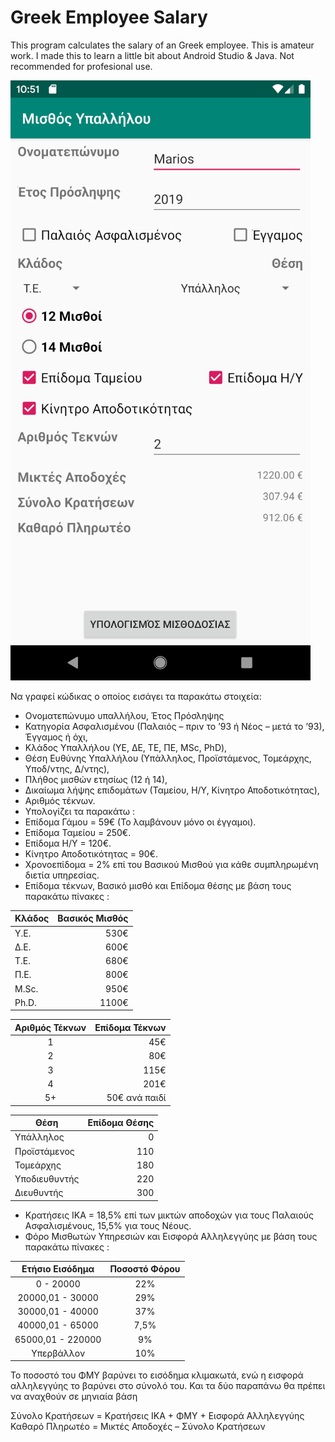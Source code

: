 # Greek Employee Salary
This program calculates the salary of an Greek employee.
This is amateur work. 
I made this to learn a little bit about Android Studio & Java.
Not recommended for profesional use.

![alt text](screenshot.png "Screenshot του Προγράμματος")

Να γραφεί κώδικας ο οποίος εισάγει τα παρακάτω στοιχεία:

* Ονοματεπώνυμο υπαλλήλου, Έτος Πρόσληψης
* Κατηγορία Ασφαλισμένου (Παλαιός – πριν το ’93 ή Νέος – μετά το ’93), Έγγαμος ή όχι,
* Κλάδος Υπαλλήλου (ΥΕ, ΔΕ, ΤΕ, ΠΕ, MSc, PhD),
* Θέση Ευθύνης Υπαλλήλου (Υπάλληλος, Προϊστάμενος, Τομεάρχης, Υποδ/ντης, Δ/ντης),
* Πλήθος μισθών ετησίως (12 ή 14),
* Δικαίωμα λήψης επιδομάτων (Ταμείου, Η/Υ, Κίνητρο Αποδοτικότητας),
* Αριθμός τέκνων.
* Υπολογίζει τα παρακάτω :
* Επίδομα Γάμου = 59€ (Το λαμβάνουν μόνο οι έγγαμοι).
* Επίδομα Ταμείου = 250€.
* Επίδομα Η/Υ = 120€.
* Κίνητρο Αποδοτικότητας = 90€.
* Χρονοεπίδομα = 2% επί του Βασικού Μισθού για κάθε συμπληρωμένη διετία υπηρεσίας.
* Επίδομα τέκνων, Βασικό μισθό και Επίδομα θέσης με βάση τους παρακάτω πίνακες :

| Κλάδος | Βασικός Μισθός |
|--------|---------------:|
| Υ.Ε.	 | 530€			  |
| Δ.Ε. 	 | 600€			  |
| Τ.Ε.	 | 680€			  |
| Π.Ε.	 | 800€			  |
| M.Sc.	 | 950€			  |
| Ph.D.  | 1100€		  |

| Αριθμός Τέκνων | Επίδομα Τέκνων |
|:--------------:|---------------:|
| 1				 | 45€			  |
| 2				 | 80€			  |
| 3				 | 115€			  |
| 4				 | 201€			  |
| 5+			 | 50€ ανά παιδί  |

| Θέση 			  | Επίδομα Θέσης |
|-----------------|--------------:|
| Υπάλληλος		  | 0			  |
| Προϊστάμενος	  | 110			  |
| Τομεάρχης		  | 180			  |
| Υποδιευθυντής   | 220			  |
| Διευθυντής      | 300           |

* Κρατήσεις ΙΚΑ = 18,5% επί των μικτών αποδοχών για τους Παλαιούς Ασφαλισμένους, 15,5% για τους Νέους.
* Φόρο Μισθωτών Υπηρεσιών και Εισφορά Αλληλεγγύης με βάση τους παρακάτω πίνακες :

| Ετήσιο Εισόδημα 	| Ποσοστό Φόρου |
|:-----------------:|:-------------:|
| 0 - 20000	  	  	| 22% 		 	|
| 20000,01 - 30000  | 29%		 	|
| 30000,01 - 40000  | 37%			|
| 40000,01 - 65000  | 7,5%			|
| 65000,01 - 220000 | 9%			|
| Υπερβάλλον		| 10%			|

Το ποσοστό του ΦΜΥ βαρύνει το εισόδημα κλιμακωτά, ενώ η εισφορά αλληλεγγύης το βαρύνει στο σύνολό του.
Και τα δύο παραπάνω θα πρέπει να αναχθούν σε μηνιαία βάση

Σύνολο Κρατήσεων = Κρατήσεις ΙΚΑ + ΦΜΥ + Εισφορά Αλληλεγγύης
Καθαρό Πληρωτέο = Μικτές Αποδοχές – Σύνολο Κρατήσεων
